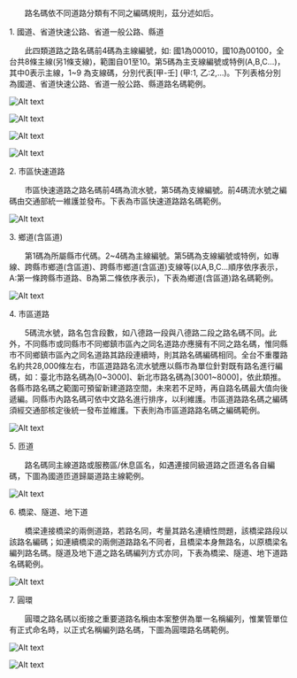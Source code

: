 &emsp;&emsp;路名碼依不同道路分類有不同之編碼規則，茲分述如后。

1\. 國道、省道快速公路、省道一般公路、縣道

&emsp;&emsp;此四類道路之路名碼前4碼為主線編號，如: 國1為00010，國10為00100，全台共8條主線(另1條支線)，範圍自01至10。第5碼為主支線編號或特例(A,B,C…)，其中0表示主線，1~9 為支線碼，分別代表[甲-壬] (甲:1, 乙:2,…)。下列表格分別為國道、省道快速公路、省道一般公路、縣道路名碼範例。

![Alt text](011.jpg)

![Alt text](012.jpg)

![Alt text](013.jpg)

![Alt text](014.jpg)

2\. 市區快速道路

&emsp;&emsp;市區快速道路之路名碼前4碼為流水號，第5碼為支線編號。前4碼流水號之編碼由交通部統一維護並發布。下表為市區快速道路路名碼範例。

![Alt text](015.jpg)

3\. 鄉道(含區道)

&emsp;&emsp;第1碼為所屬縣市代碼。2~4碼為主線編號。第5碼為支線編號或特例，如專線、跨縣市鄉道(含區道)、跨縣市鄉道(含區道)支線等(以A,B,C…順序依序表示，A:第一條跨縣市道路、B為第二條依序表示)，下表為鄉道(含區道)路名碼範例。

![Alt text](016.jpg)

4\. 市區道路

&emsp;&emsp;5碼流水號，路名包含段數，如八德路一段與八德路二段之路名碼不同。此外，不同縣市或同縣市不同鄉鎮市區內之同名道路亦應擁有不同之路名碼，惟同縣市不同鄉鎮市區內之同名道路其路段連續時，則其路名碼編碼相同。全台不重覆路名約共28,000條左右，市區道路路名流水號應以縣市為單位針對既有路名進行編碼，如：臺北市路名碼為[0~3000]、新北市路名碼為[3001~8000]，依此類推。各縣市路名碼之範圍可預留新建道路空間，未來若不足時，再自路名碼最大值向後遞編。同縣市內路名碼可依中文路名進行排序，以利維護。市區道路路名碼之編碼須經交通部核定後統一發布並維護。下表則為市區道路路名碼之編碼範例。

![Alt text](017.jpg)

5\. 匝道

&emsp;&emsp;路名碼同主線道路或服務區/休息區名，如遇連接同級道路之匝道名各自編碼，下圖為國道匝道歸屬道路主線範例。

![Alt text](018.jpg)

6\. 橋梁、隧道、地下道

&emsp;&emsp;橋梁連接橋梁的兩側道路，若路名同，考量其路名連續性問題，該橋梁路段以該路名編碼；如連續橋梁的兩側道路路名不同者，且橋梁本身無路名，以原橋梁名編列路名碼。隧道及地下道之路名碼編列方式亦同，下表為橋梁、隧道、地下道路名碼範例。

![Alt text](019.jpg)

7\. 圓環

&emsp;&emsp;圓環之路名碼以銜接之重要道路名稱由本案整併為單一名稱編列，惟業管單位有正式命名時，以正式名稱編列路名碼，下圖為圓環路名碼範例。

![Alt text](020.jpg)

![Alt text](021.jpg)

